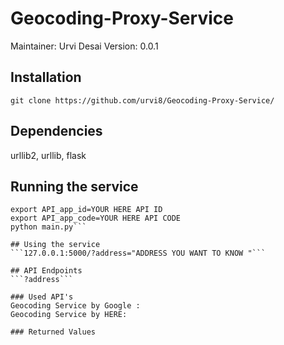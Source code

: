 # Geocoding-Proxy-Service
Maintainer: Urvi Desai
Version: 0.0.1

## Installation
```git clone https://github.com/urvi8/Geocoding-Proxy-Service/```

## Dependencies
urllib2, urllib, flask

## Running the service 
```export API_KEY=YOUR GMAP API KEY
export API_app_id=YOUR HERE API ID
export API_app_code=YOUR HERE API CODE
python main.py``` 

## Using the service
```127.0.0.1:5000/?address="ADDRESS YOU WANT TO KNOW "```

## API Endpoints
```?address```

### Used API's
Geocoding Service by Google : 
Geocoding Service by HERE:

### Returned Values

